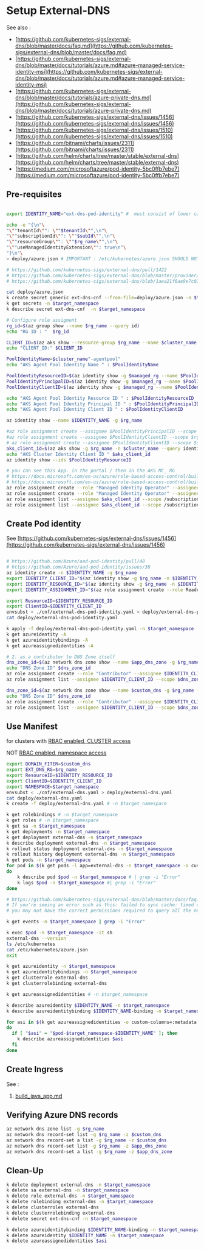 # Setup External-DNS


See also :
- [https://github.com/kubernetes-sigs/external-dns/blob/master/docs/faq.md](https://github.com/kubernetes-sigs/external-dns/blob/master/docs/faq.md)
- [https://github.com/kubernetes-sigs/external-dns/blob/master/docs/tutorials/azure.md#azure-managed-service-identity-msi](https://github.com/kubernetes-sigs/external-dns/blob/master/docs/tutorials/azure.md#azure-managed-service-identity-msi)
- [https://github.com/kubernetes-sigs/external-dns/blob/master/docs/tutorials/azure-private-dns.md](https://github.com/kubernetes-sigs/external-dns/blob/master/docs/tutorials/azure-private-dns.md)
- [https://github.com/kubernetes-sigs/external-dns/issues/1456](https://github.com/kubernetes-sigs/external-dns/issues/1456)
- [https://github.com/kubernetes-sigs/external-dns/issues/1510](https://github.com/kubernetes-sigs/external-dns/issues/1510)
- [https://github.com/bitnami/charts/issues/2311](https://github.com/bitnami/charts/issues/2311)
- [https://github.com/helm/charts/tree/master/stable/external-dns](https://github.com/helm/charts/tree/master/stable/external-dns)
- [https://medium.com/microsoftazure/pod-identity-5bc0ffb7ebe7](https://medium.com/microsoftazure/pod-identity-5bc0ffb7ebe7)

## Pre-requisites

```sh

export IDENTITY_NAME="ext-dns-pod-identity" #  must consist of lower case 

echo -e "{\n"\
"\""tenantId\"": \""$tenantId\"",\n"\
"\""subscriptionId\"": \""$subId\"",\n"\
"\""resourceGroup\"": \""$rg_name\"",\n"\
"\""useManagedIdentityExtension\"": true\n"\
"}\n"\
> deploy/azure.json # IMPORTANT : /etc/kubernetes/azure.json SHOULD NOT BE RENAMED !!! deploy/external-dns-mi-azure.json will fail, see https://github.com/kubernetes-sigs/external-dns/issues/1556

# https://github.com/kubernetes-sigs/external-dns/pull/1422
# https://github.com/kubernetes-sigs/external-dns/blob/master/provider/azure.go
# https://github.com/kubernetes-sigs/external-dns/blob/1aea21f6ae9e7c0796f523a7aa0be7519d1c86fa/pkg/apis/externaldns/types.go#L176

cat deploy/azure.json
k create secret generic ext-dns-cnf --from-file=deploy/azure.json -n $target_namespace
k get secrets -n $target_namespace
k describe secret ext-dns-cnf  -n $target_namespace

# Configure role assigment
rg_id=$(az group show --name $rg_name --query id)
echo "RG ID : "  $rg_id

CLIENT_ID=$(az aks show --resource-group $rg_name --name $cluster_name --query "servicePrincipalProfile.clientId" --output tsv)
echo "CLIENT_ID:" $CLIENT_ID 

PoolIdentityName=$cluster_name"-agentpool"
echo "AKS Agent Pool Identity Name " : $PoolIdentityName

PoolIdentityResourceID=$(az identity show -g $managed_rg --name $PoolIdentityName --query id --output tsv)
PoolIdentityPrincipalID=$(az identity show -g $managed_rg --name $PoolIdentityName --query principalId --output tsv)
PoolIdentityClientID=$(az identity show -g $managed_rg --name $PoolIdentityName --query clientId --output tsv)

echo "AKS Agent Pool Identity Resource ID " : $PoolIdentityResourceID
echo "AKS Agent Pool Identity Principal ID " : $PoolIdentityPrincipalID
echo "AKS Agent Pool Identity Client ID " : $PoolIdentityClientID

az identity show --name $IDENTITY_NAME -g $rg_name

#az role assignment create --assignee $PoolIdentityPrincipalID --scope $rg_id --role "Reader"
#az role assignment create --assignee $PoolIdentityClientID --scope $rg_id --role "Reader"
# az role assignment create --assignee $PoolIdentityClientID --scope $subnet_id --role "Reader"
aks_client_id=$(az aks show -g $rg_name -n $cluster_name --query identityProfile.kubeletidentity.clientId -o tsv)
echo "AKS Cluster Identity Client ID " $aks_client_id
az identity show --ids $PoolIdentityResourceID

# you can see this App. in the portal / then in the AKS MC_ RG
# https://docs.microsoft.com/en-us/azure/role-based-access-control/built-in-roles#managed-identity-operator
# https://docs.microsoft.com/en-us/azure/role-based-access-control/built-in-roles#managed-identity-contributor
az role assignment create --role "Managed Identity Operator" --assignee $aks_client_id --scope /subscriptions/$subId/resourcegroups/$managed_rg
az role assignment create --role "Managed Identity Operator" --assignee $aks_client_id --scope /subscriptions/$subId/resourcegroups/$rg_name
az role assignment list --assignee $aks_client_id --scope /subscriptions/$subId/resourcegroups/$rg_name
az role assignment list --assignee $aks_client_id --scope /subscriptions/$subId/resourcegroups/$managed_rg

```

## Create Pod identity

See [https://github.com/kubernetes-sigs/external-dns/issues/1456](https://github.com/kubernetes-sigs/external-dns/issues/1456)

```sh

# https://github.com/Azure/aad-pod-identity/pull/48
# https://github.com/Azure/aad-pod-identity/issues/38
az identity create -n $IDENTITY_NAME -g $rg_name
export IDENTITY_CLIENT_ID="$(az identity show -g $rg_name -n $IDENTITY_NAME --query clientId -otsv)"
export IDENTITY_RESOURCE_ID="$(az identity show -g $rg_name -n $IDENTITY_NAME --query id -otsv)"
export IDENTITY_ASSIGNMENT_ID="$(az role assignment create --role Reader --assignee $IDENTITY_CLIENT_ID --scope /subscriptions/$subId/resourceGroups/$rg_name --query id -o tsv)"

export ResourceID=$IDENTITY_RESOURCE_ID
export ClientID=$IDENTITY_CLIENT_ID
envsubst < ./cnf/external-dns-pod-identity.yaml > deploy/external-dns-pod-identity.yaml
cat deploy/external-dns-pod-identity.yaml

k apply -f deploy/external-dns-pod-identity.yaml -n $target_namespace
k get azureidentity -A
k get azureidentitybindings -A
k get azureassignedidentities -A

# 2. as a contributor to DNS Zone itself
dns_zone_id=$(az network dns zone show --name $app_dns_zone -g $rg_name --query id --output tsv)
echo "DNS Zone ID" $dns_zone_id
az role assignment create --role "Contributor" --assignee $IDENTITY_CLIENT_ID --scope $dns_zone_id
az role assignment list --assignee $IDENTITY_CLIENT_ID --scope $dns_zone_id

dns_zone_id=$(az network dns zone show --name $custom_dns -g $rg_name --query id --output tsv)
echo "DNS Zone ID" $dns_zone_id
az role assignment create --role "Contributor" --assignee $IDENTITY_CLIENT_ID --scope $dns_zone_id
az role assignment list --assignee $IDENTITY_CLIENT_ID --scope $dns_zone_id

```


## Use Manifest 
for clusters with [RBAC enabled, CLUSTER access](https://github.com/kubernetes-sigs/external-dns/blob/master/docs/tutorials/azure.md#manifest-for-clusters-with-rbac-enabled-cluster-access)

NOT [RBAC enabled, namespace access](https://github.com/kubernetes-sigs/external-dns/blob/master/docs/tutorials/azure.md#manifest-for-clusters-with-rbac-enabled-namespace-access)

```sh
export DOMAIN_FITER=$custom_dns
export EXT_DNS_RG=$rg_name
export ResourceID=$IDENTITY_RESOURCE_ID
export ClientID=$IDENTITY_CLIENT_ID
export NAMESPACE=$target_namespace
envsubst < ./cnf/external-dns.yaml > deploy/external-dns.yaml
cat deploy/external-dns.yaml
k create -f deploy/external-dns.yaml # -n $target_namespace

k get rolebindings # -n $target_namespace
k get roles # -n $target_namespace
k get sa -n $target_namespace
k get deployments -n $target_namespace
k get deployment external-dns -n $target_namespace
k describe deployment external-dns -n $target_namespace
k rollout status deployment external-dns -n $target_namespace
k rollout history deployment external-dns -n $target_namespace
k get pods -n $target_namespace
for pod in $(k get pods -l app=external-dns -n $target_namespace -o custom-columns=:metadata.name)
do
	k describe pod $pod -n $target_namespace # | grep -i "Error"
	k logs $pod -n $target_namespace #| grep -i "Error"
done

# https://github.com/kubernetes-sigs/external-dns/blob/master/docs/faq.md#why-am-i-seeing-time-out-errors-even-though-i-have-connectivity-to-my-cluster
# If you're seeing an error such as this: failed to sync cache: timed out waiting for the condition
# you may not have the correct permissions required to query all the necessary resources in your kubernetes cluster. Specifically, you may be running in a namespace that you don't have these permissions in

k get events -n $target_namespace | grep -i "Error" 

k exec $pod -n $target_namespace -it sh
external-dns --version
ls /etc/kubernetes
cat /etc/kubernetes/azure.json
exit

k get azureidentity -n $target_namespace
k get azureidentitybindings -n $target_namespace
k get clusterrole external-dns
k get clusterrolebinding external-dns

k get azureassignedidentities # -n $target_namespace

k describe azureidentity $IDENTITY_NAME -n $target_namespace
k describe azureidentitybinding $IDENTITY_NAME-binding -n $target_namespace

for asi in $(k get azureassignedidentities -o custom-columns=:metadata.name)
do
  if [ "$asi" = "$pod-$target_namespace-$IDENTITY_NAME" ]; then
    k describe azureassignedidentities $asi 
  fi
done


```

## Create Ingress 

See :
1. [build_java_app.md](./build_java_app.md#create-petclinic-ingress-service)

## Verifying Azure DNS records
```sh
az network dns zone list -g $rg_name
az network dns record-set list -g $rg_name -z $custom_dns
az network dns record-set a list -g $rg_name -z $custom_dns
az network dns record-set list -g $rg_name -z $app_dns_zone
az network dns record-set a list -g $rg_name -z $app_dns_zone

```

## Clean-Up
```sh
k delete deployment external-dns -n $target_namespace
k delete sa external-dns -n $target_namespace
k delete role external-dns -n $target_namespace
k delete rolebinding external-dns -n $target_namespace
k delete clusterroles external-dns
k delete clusterrolebinding external-dns
k delete secret ext-dns-cnf -n $target_namespace

k delete azureidentitybinding $IDENTITY_NAME-binding -n $target_namespace
k delete azureidentity $IDENTITY_NAME -n $target_namespace
k delete azureassignedidentities $asi
```